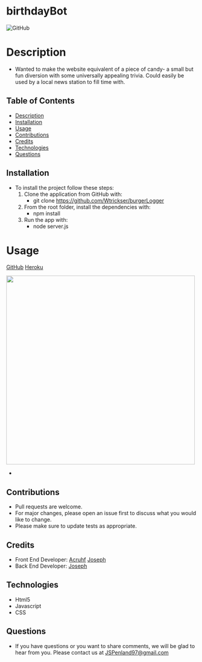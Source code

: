 # birthdayBot

  ![GitHub](https://img.shields.io/badge/license-MIT-purple?style=plastic)

# Description

  *   Wanted to make the website equivalent of a piece of candy- a small but fun diversion with some universally appealing trivia. Could easily be used by a local news station to fill time with.


## Table of Contents

  * [Description](#Description)
  * [Installation](#Installation)
  * [Usage](#Usage)
  * [Contributions](#contributions)
  * [Credits](#Credits)
  * [Technologies](#Technologies)
  * [Questions](#Questions)
  
  
## **Installation**
  
  * To install the project follow these steps:
     1. Clone the application from GitHub with:
        * git clone https://github.com/Wtrickser/burgerLogger
     2. From the root folder, install the dependencies with:
        * npm install
     3. Run the app with:
        * node server.js
  
  
# Usage

  [GitHub](https://github.com/Wtrickser/burgerLogger) [Heroku](https://wtrickser.github.io/birthdayBot/)

  <img src = Pic1.png width=500>

  *


## **Contributions**
  
  * Pull requests are welcome.
  * For major changes, please open an issue first to discuss what you would like to change.
  * Please make sure to update tests as appropriate.


## **Credits**
  
  * Front End Developer: [Acruhf](https://github.com/acruhf) [Joseph](https://github.com/Wtrickser)
  * Back End Developer: [Joseph](https://github.com/Wtrickser)


## **Technologies**
  
  * Html5
  * Javascript
  * CSS
  
  
## **Questions**
  
  * If you have questions or you want to share comments, we will be glad to hear from you. Please contact us at JSPenland97@gmail.com
